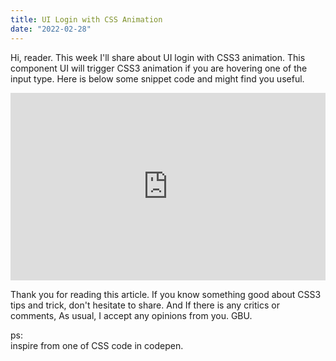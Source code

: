 ```yaml
---
title: UI Login with CSS Animation
date: "2022-02-28"
---
```


Hi, reader. This week I'll share about UI login with CSS3 animation. This component UI will trigger CSS3 animation if you are hovering one of the input type.
Here is below some snippet code and  might find you useful.

<iframe height="300" style="width: 100%;" scrolling="no" title="login page with animation" src="https://codepen.io/e1nzb3rn/embed/jJgwwb?default-tab=html%2Cresult" frameborder="no" loading="lazy" allowtransparency="true" allowfullscreen="true">
  See the Pen <a href="https://codepen.io/e1nzb3rn/pen/jJgwwb">
    login page with animation</a> by Aulia Mahardika (<a href="https://codepen.io/e1nzb3rn">@e1nzb3rn</a>)
      on <a href="https://codepen.io">CodePen</a>.
      </iframe>

Thank you for reading this article. If you know something good about CSS3 tips and trick, don't hesitate to share. And If there is any critics or comments, As usual, I accept any opinions from you. GBU.

ps:  
inspire from one of CSS code in codepen.
